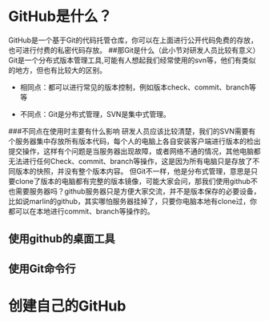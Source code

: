 # GitHub是什么？
GitHub是一个基于Git的代码托管仓库，你可以在上面进行公开代码免费的存放，也可进行付费的私密代码存放。
##那Git是什么（此小节对研发人员比较有意义）
Git是一个分布式版本管理工具,可能有人想起我们经常使用的svn等，他们有类似的地方，但也有比较大的区别。

- 相同点：都可以进行常见的版本控制，例如版本check、commit、branch等等

- 不同点：Git是分布式管理，SVN是集中式管理。

###不同点在使用时主要有什么影响
研发人员应该比较清楚，我们的SVN需要有个服务器集中存放所有版本代码，每个人的电脑上各自安装客户端进行版本的检出提交操作，这样有个问题是当服务器出现故障，或者网络不通的情况，其他电脑都无法进行任何Check、commit、branch等操作，这是因为所有电脑只是存放了不同版本的快照，并没有整个版本内容。
但Git不一样，他是分布式管理，意思是只要clone了版本的电脑都有完整的版本镜像，可能大家会问，那我们使用github不也需要服务器吗？github服务器只是方便大家交流，并不是版本保存的必要设备，比如说marlin的github，其实哪怕服务器挂掉了，只要你电脑本地有clone过，你都可以在本地进行commit、branch等操作的。

## 使用github的桌面工具
## 使用Git命令行
# 创建自己的GitHub

